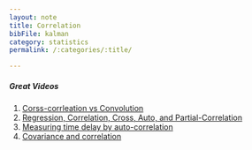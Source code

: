 ```yaml
---
layout: note
title: Correlation
bibFile: kalman
category: statistics
permalink: /:categories/:title/

---
```


##### Great Videos

1. [Corss-corrleation vs Convolution](https://cosmolearning.org/video-lectures/part-2-convolution-cross-correlation/)
2. [Regression, Correlation, Cross, Auto, and Partial-Correlation](https://www.youtube.com/watch?v=ZjaBn93YPWo)
3. [Measuring time delay by auto-correlation](https://www.youtube.com/watch?v=L6YJqhbsuFY)
4. [Covariance and correlation](https://www.youtube.com/watch?v=KDw3hC2YNFc&t=2s)

